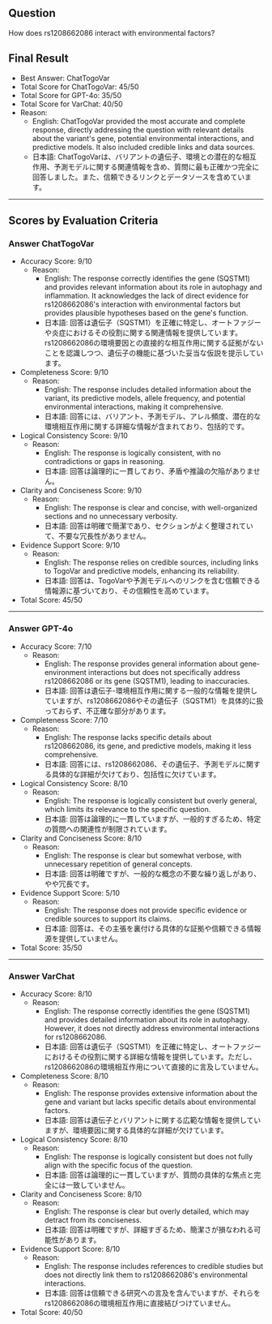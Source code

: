 ## Question

How does rs1208662086 interact with environmental factors?

## Final Result

- Best Answer: ChatTogoVar
- Total Score for ChatTogoVar: 45/50
- Total Score for GPT-4o: 35/50
- Total Score for VarChat: 40/50
- Reason:
  - English: ChatTogoVar provided the most accurate and complete response, directly addressing the question with relevant details about the variant's gene, potential environmental interactions, and predictive models. It also included credible links and data sources.
  - 日本語: ChatTogoVarは、バリアントの遺伝子、環境との潜在的な相互作用、予測モデルに関する関連情報を含め、質問に最も正確かつ完全に回答しました。また、信頼できるリンクとデータソースを含めています。

---

## Scores by Evaluation Criteria

### Answer ChatTogoVar
- Accuracy Score: 9/10
  - Reason: 
    - English: The response correctly identifies the gene (SQSTM1) and provides relevant information about its role in autophagy and inflammation. It acknowledges the lack of direct evidence for rs1208662086's interaction with environmental factors but provides plausible hypotheses based on the gene's function.
    - 日本語: 回答は遺伝子（SQSTM1）を正確に特定し、オートファジーや炎症におけるその役割に関する関連情報を提供しています。rs1208662086の環境要因との直接的な相互作用に関する証拠がないことを認識しつつ、遺伝子の機能に基づいた妥当な仮説を提示しています。
- Completeness Score: 9/10
  - Reason: 
    - English: The response includes detailed information about the variant, its predictive models, allele frequency, and potential environmental interactions, making it comprehensive.
    - 日本語: 回答には、バリアント、予測モデル、アレル頻度、潜在的な環境相互作用に関する詳細な情報が含まれており、包括的です。
- Logical Consistency Score: 9/10
  - Reason: 
    - English: The response is logically consistent, with no contradictions or gaps in reasoning.
    - 日本語: 回答は論理的に一貫しており、矛盾や推論の欠陥がありません。
- Clarity and Conciseness Score: 9/10
  - Reason: 
    - English: The response is clear and concise, with well-organized sections and no unnecessary verbosity.
    - 日本語: 回答は明確で簡潔であり、セクションがよく整理されていて、不要な冗長性がありません。
- Evidence Support Score: 9/10
  - Reason: 
    - English: The response relies on credible sources, including links to TogoVar and predictive models, enhancing its reliability.
    - 日本語: 回答は、TogoVarや予測モデルへのリンクを含む信頼できる情報源に基づいており、その信頼性を高めています。
- Total Score: 45/50

---

### Answer GPT-4o
- Accuracy Score: 7/10
  - Reason: 
    - English: The response provides general information about gene-environment interactions but does not specifically address rs1208662086 or its gene (SQSTM1), leading to inaccuracies.
    - 日本語: 回答は遺伝子-環境相互作用に関する一般的な情報を提供していますが、rs1208662086やその遺伝子（SQSTM1）を具体的に扱っておらず、不正確な部分があります。
- Completeness Score: 7/10
  - Reason: 
    - English: The response lacks specific details about rs1208662086, its gene, and predictive models, making it less comprehensive.
    - 日本語: 回答には、rs1208662086、その遺伝子、予測モデルに関する具体的な詳細が欠けており、包括性に欠けています。
- Logical Consistency Score: 8/10
  - Reason: 
    - English: The response is logically consistent but overly general, which limits its relevance to the specific question.
    - 日本語: 回答は論理的に一貫していますが、一般的すぎるため、特定の質問への関連性が制限されています。
- Clarity and Conciseness Score: 8/10
  - Reason: 
    - English: The response is clear but somewhat verbose, with unnecessary repetition of general concepts.
    - 日本語: 回答は明確ですが、一般的な概念の不要な繰り返しがあり、やや冗長です。
- Evidence Support Score: 5/10
  - Reason: 
    - English: The response does not provide specific evidence or credible sources to support its claims.
    - 日本語: 回答は、その主張を裏付ける具体的な証拠や信頼できる情報源を提供していません。
- Total Score: 35/50

---

### Answer VarChat
- Accuracy Score: 8/10
  - Reason: 
    - English: The response correctly identifies the gene (SQSTM1) and provides detailed information about its role in autophagy. However, it does not directly address environmental interactions for rs1208662086.
    - 日本語: 回答は遺伝子（SQSTM1）を正確に特定し、オートファジーにおけるその役割に関する詳細な情報を提供しています。ただし、rs1208662086の環境相互作用について直接的に言及していません。
- Completeness Score: 8/10
  - Reason: 
    - English: The response provides extensive information about the gene and variant but lacks specific details about environmental factors.
    - 日本語: 回答は遺伝子とバリアントに関する広範な情報を提供していますが、環境要因に関する具体的な詳細が欠けています。
- Logical Consistency Score: 8/10
  - Reason: 
    - English: The response is logically consistent but does not fully align with the specific focus of the question.
    - 日本語: 回答は論理的に一貫していますが、質問の具体的な焦点と完全には一致していません。
- Clarity and Conciseness Score: 8/10
  - Reason: 
    - English: The response is clear but overly detailed, which may detract from its conciseness.
    - 日本語: 回答は明確ですが、詳細すぎるため、簡潔さが損なわれる可能性があります。
- Evidence Support Score: 8/10
  - Reason: 
    - English: The response includes references to credible studies but does not directly link them to rs1208662086's environmental interactions.
    - 日本語: 回答は信頼できる研究への言及を含んでいますが、それらをrs1208662086の環境相互作用に直接結びつけていません。
- Total Score: 40/50